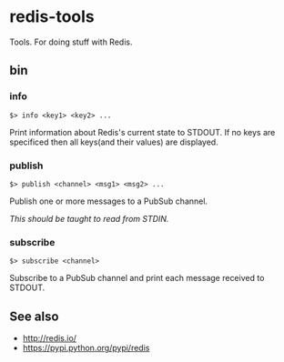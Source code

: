 # redis-tools

Tools. For doing stuff with Redis.

## bin

### info

	$> info <key1> <key2> ...

Print information about Redis's current state to STDOUT. If no keys are specificed then all keys(and their values) are displayed.

### publish

	$> publish <channel> <msg1> <msg2> ...

Publish one or more messages to a PubSub channel.

_This should be taught to read from STDIN._

### subscribe

	$> subscribe <channel>

Subscribe to a PubSub channel and print each message received to STDOUT.

## See also

* http://redis.io/
* https://pypi.python.org/pypi/redis